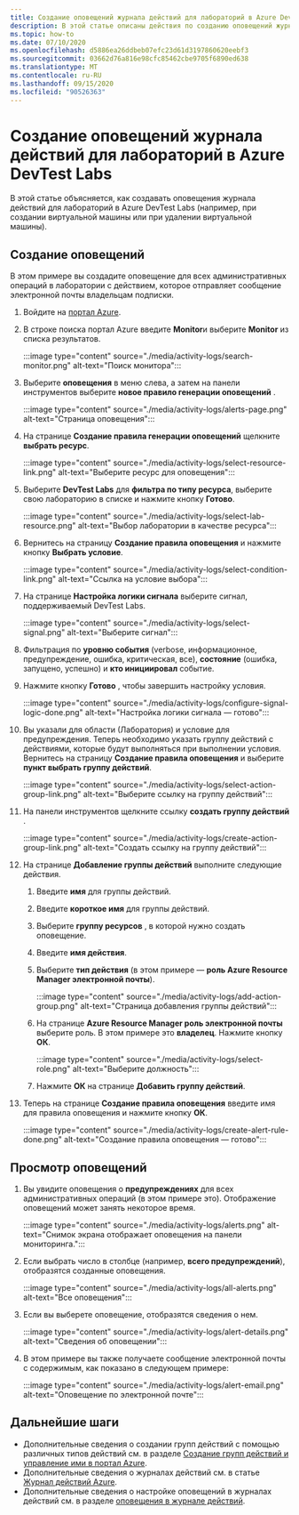 ```yaml
---
title: Создание оповещений журнала действий для лабораторий в Azure DevTest Labs
description: В этой статье описаны действия по созданию оповещений журнала действий для лаборатории в Azure DevTest Labs.
ms.topic: how-to
ms.date: 07/10/2020
ms.openlocfilehash: d5886ea26ddbeb07efc23d61d3197860620eebf3
ms.sourcegitcommit: 03662d76a816e98cfc85462cbe9705f6890ed638
ms.translationtype: MT
ms.contentlocale: ru-RU
ms.lasthandoff: 09/15/2020
ms.locfileid: "90526363"
---
```

# <a name="create-activity-log-alerts-for-labs-in-azure-devtest-labs"></a>Создание оповещений журнала действий для лабораторий в Azure DevTest Labs
В этой статье объясняется, как создавать оповещения журнала действий для лабораторий в Azure DevTest Labs (например, при создании виртуальной машины или при удалении виртуальной машины).

## <a name="create-alerts"></a>Создание оповещений
В этом примере вы создадите оповещение для всех административных операций в лаборатории с действием, которое отправляет сообщение электронной почты владельцам подписки. 

1. Войдите на [портал Azure](https://portal.azure.com).
1. В строке поиска портал Azure введите **Monitor**и выберите **Monitor** из списка результатов. 

    :::image type="content" source="./media/activity-logs/search-monitor.png" alt-text="Поиск монитора":::        
1. Выберите **оповещения** в меню слева, а затем на панели инструментов выберите **новое правило генерации оповещений** . 

    :::image type="content" source="./media/activity-logs/alerts-page.png" alt-text="Страница оповещения":::    
1. На странице **Создание правила генерации оповещений** щелкните **выбрать ресурс**. 

    :::image type="content" source="./media/activity-logs/select-resource-link.png" alt-text="Выберите ресурс для оповещения":::        
1. Выберите **DevTest Labs** для **фильтра по типу ресурса**, выберите свою лабораторию в списке и нажмите кнопку **Готово**.

    :::image type="content" source="./media/activity-logs/select-lab-resource.png" alt-text="Выбор лаборатории в качестве ресурса":::
1. Вернитесь на страницу **Создание правила оповещения** и нажмите кнопку **Выбрать условие**. 

    :::image type="content" source="./media/activity-logs/select-condition-link.png" alt-text="Ссылка на условие выбора":::    
1. На странице **Настройка логики сигнала** выберите сигнал, поддерживаемый DevTest Labs. 

    :::image type="content" source="./media/activity-logs/select-signal.png" alt-text="Выберите сигнал":::
1. Фильтрация по **уровню события** (verbose, информационное, предупреждение, ошибка, критическая, все), **состояние** (ошибка, запущено, успешно) и **кто инициировал** событие. 
1. Нажмите кнопку **Готово** , чтобы завершить настройку условия. 

    :::image type="content" source="./media/activity-logs/configure-signal-logic-done.png" alt-text="Настройка логики сигнала — готово":::
1. Вы указали для области (Лаборатория) и условие для предупреждения. Теперь необходимо указать группу действий с действиями, которые будут выполняться при выполнении условия. Вернитесь на страницу **Создание правила оповещения** и выберите **пункт выбрать группу действий**. 

    :::image type="content" source="./media/activity-logs/select-action-group-link.png" alt-text="Выберите ссылку на группу действий":::
1. На панели инструментов щелкните ссылку **создать группу действий** . 

    :::image type="content" source="./media/activity-logs/create-action-group-link.png" alt-text="Создать ссылку на группу действий":::
1. На странице **Добавление группы действий** выполните следующие действия.
    1. Введите **имя** для группы действий.
    1. Введите **короткое имя** для группы действий. 
    1. Выберите **группу ресурсов** , в которой нужно создать оповещение. 
    1. Введите **имя действия**. 
    1. Выберите **тип действия** (в этом примере — **роль Azure Resource Manager электронной почты**). 

        :::image type="content" source="./media/activity-logs/add-action-group.png" alt-text="Страница добавления группы действий":::
    1. На странице **Azure Resource Manager роль электронной почты** выберите роль. В этом примере это **владелец**. Нажмите кнопку **ОК**. 

        :::image type="content" source="./media/activity-logs/select-role.png" alt-text="Выберите должность":::            
    1. Нажмите **ОК** на странице **Добавить группу действий**. 
1. Теперь на странице **Создание правила оповещения** введите имя для правила оповещения и нажмите кнопку **ОК**. 

    :::image type="content" source="./media/activity-logs/create-alert-rule-done.png" alt-text="Создание правила оповещения — готово":::

## <a name="view-alerts"></a>Просмотр оповещений 
1. Вы увидите оповещения о **предупреждениях** для всех административных операций (в этом примере это). Отображение оповещений может занять некоторое время. 

    :::image type="content" source="./media/activity-logs/alerts.png" alt-text="Снимок экрана отображает оповещения на панели мониторинга.":::
1. Если выбрать число в столбце (например, **всего предупреждений**), отобразятся созданные оповещения. 

    :::image type="content" source="./media/activity-logs/all-alerts.png" alt-text="Все оповещения":::
1. Если вы выберете оповещение, отобразятся сведения о нем. 

    :::image type="content" source="./media/activity-logs/alert-details.png" alt-text="Сведения об оповещении":::
1. В этом примере вы также получаете сообщение электронной почты с содержимым, как показано в следующем примере: 

    :::image type="content" source="./media/activity-logs/alert-email.png" alt-text="Оповещение по электронной почте":::

## <a name="next-steps"></a>Дальнейшие шаги
- Дополнительные сведения о создании групп действий с помощью различных типов действий см. в разделе [Создание групп действий и управление ими в портал Azure](../azure-monitor/platform/action-groups.md).
- Дополнительные сведения о журналах действий см. в статье  [Журнал действий Azure](../azure-monitor/platform/activity-log.md).
- Дополнительные сведения о настройке оповещений в журналах действий см. в разделе [оповещения в журнале действий](../azure-monitor/platform/activity-log-alerts.md).

